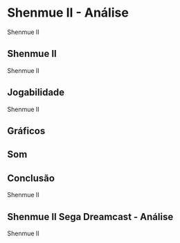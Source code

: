 ---
---

# Shenmue II - Análise

Shenmue II

## Shenmue II

Shenmue II

## Jogabilidade

Shenmue II

## Gráficos


## Som

## Conclusão

Shenmue II

## Shenmue II Sega Dreamcast - Análise

Shenmue II
